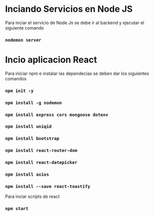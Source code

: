 # Inciando Servicios en Node JS
Para inciar el servicio de Node Js se debe ir al backend y ejecutar el siguiente comando
### `nodemon server`

# Incio aplicacion React
Para iniciar npm e instalar las dependecias se deben dar los siguientes comandos

### `npm init -y`
### `npm install -g nodemon`

### `npm install express cors mongoose dotenv`
### `npm install uniqid`
### `npm install bootstrap`
### `npm install react-router-dom`
### `npm install react-datepicker`
### `npm install axios`  
### `npm install --save react-toastify`

Para inciar scripts de react
### `npm start`
